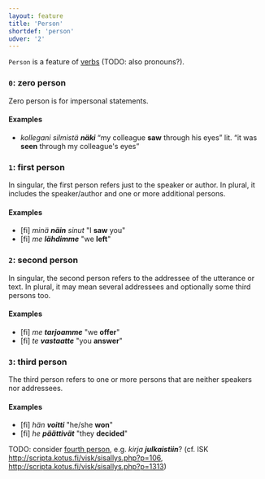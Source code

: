 ```yaml
---
layout: feature
title: 'Person'
shortdef: 'person'
udver: '2'
---
```


`Person` is a feature of [verbs](u-pos/VERB) (TODO: also pronouns?).

### <a name="0">`0`</a>: zero person

Zero person is for impersonal statements.

#### Examples

* _kollegani silmistä <b>näki</b>_ “my colleague <b>saw</b> through his eyes” lit. “it was <b>seen</b> through my colleague's eyes”

### <a name="1">`1`</a>: first person

In singular, the first person refers just to the speaker or author.
In plural, it includes the speaker/author and one or more additional
persons.

#### Examples

* [fi] _minä <b>näin</b> sinut_ "I <b>saw</b> you"
* [fi] _me <b>lähdimme</b>_ "we <b>left</b>"

### <a name="2">`2`</a>: second person

In singular, the second person refers to the addressee of the utterance
or text. In plural, it may mean several addressees and optionally some
third persons too.

#### Examples

* [fi] _me <b>tarjoamme</b>_ "we <b>offer</b>"
* [fi] _te <b>vastaatte</b>_ "you <b>answer</b>"

### <a name="3">`3`</a>: third person

The third person refers to one or more persons that are neither speakers
nor addressees.

#### Examples

* [fi] _hän <b>voitti</b>_ "he/she <b>won</b>"
* [fi] _he <b>päättivät</b>_ "they <b>decided</b>"

TODO: consider [fourth person](http://en.wikipedia.org/wiki/Voice_(grammar)#The_fourth_person_in_Baltic-Finnic_languages), e.g. _kirja **julkaistiin**_? (cf. ISK <http://scripta.kotus.fi/visk/sisallys.php?p=106>, <http://scripta.kotus.fi/visk/sisallys.php?p=1313>)
<!-- Interlanguage links updated Po 6. listopadu 2023, 21:41:58 CET -->
